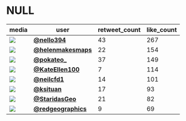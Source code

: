 # NULL

| media                                                                                         | user                                                                                   |   retweet_count |   like_count |
|-----------------------------------------------------------------------------------------------|----------------------------------------------------------------------------------------|-----------------|--------------|
| ![](https://pbs.twimg.com/media/FFDdH6GWQAIGwqi.jpg)                                          | **[@nello394](https://twitter.com/nello394/status/1465244390574673922)**               |              43 |          267 |
| ![](https://pbs.twimg.com/media/FFXpAt0WUAYITzP.jpg)                                          | **[@helenmakesmaps](https://twitter.com/helenmakesmaps/status/1465333480980684807)**   |              22 |          154 |
| ![](https://pbs.twimg.com/media/FFPlFz6XwAEOpl8.png)                                          | **[@pokateo_](https://twitter.com/pokateo_/status/1465296990284271628)**               |              37 |          149 |
| ![](https://pbs.twimg.com/media/FFYQEBPXMAIbv_o.jpg)                                          | **[@KateEllen100](https://twitter.com/KateEllen100/status/1465377717348716547)**       |               7 |          114 |
| ![](https://pbs.twimg.com/media/FFTHSvDX0AIbYLi.jpg)                                          | **[@neilcfd1](https://twitter.com/neilcfd1/status/1465221027051589636)**               |              14 |          101 |
| ![](https://pbs.twimg.com/media/FFQbdnSXsAEQ4zi.jpg)                                          | **[@ksituan](https://twitter.com/ksituan/status/1465342788896133121)**                 |              17 |           93 |
| ![](https://pbs.twimg.com/media/FFWH_2eXoAYsori.jpg)                                          | **[@StaridasGeo](https://twitter.com/StaridasGeo/status/1465227424807985153)**         |              21 |           82 |
| ![](https://pbs.twimg.com/media/FFWwD-vXwAMQ649.jpg)                                          | **[@redgeographics](https://twitter.com/redgeographics/status/1465271194794573824)**   |               9 |           69 |
 
